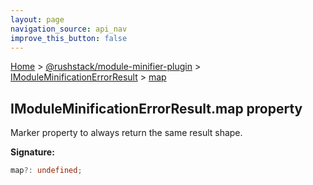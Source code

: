 ```yaml
---
layout: page
navigation_source: api_nav
improve_this_button: false
---
```



[Home](./index.md) &gt; [@rushstack/module-minifier-plugin](./module-minifier-plugin.md) &gt; [IModuleMinificationErrorResult](./module-minifier-plugin.imoduleminificationerrorresult.md) &gt; [map](./module-minifier-plugin.imoduleminificationerrorresult.map.md)

## IModuleMinificationErrorResult.map property

Marker property to always return the same result shape.

<b>Signature:</b>

```typescript
map?: undefined;
```
